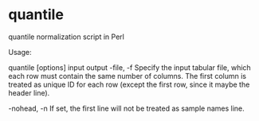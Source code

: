 quantile
========

quantile normalization script in Perl

Usage:

quantile [options] input output
  -file, -f
    Specify the input tabular file, which each row must contain the same number of columns.
    The first column is treated as unique ID for each row (except the first row, since it maybe
    the header line).
    
  -nohead, -n
    If set, the first line will not be treated as sample names line.
